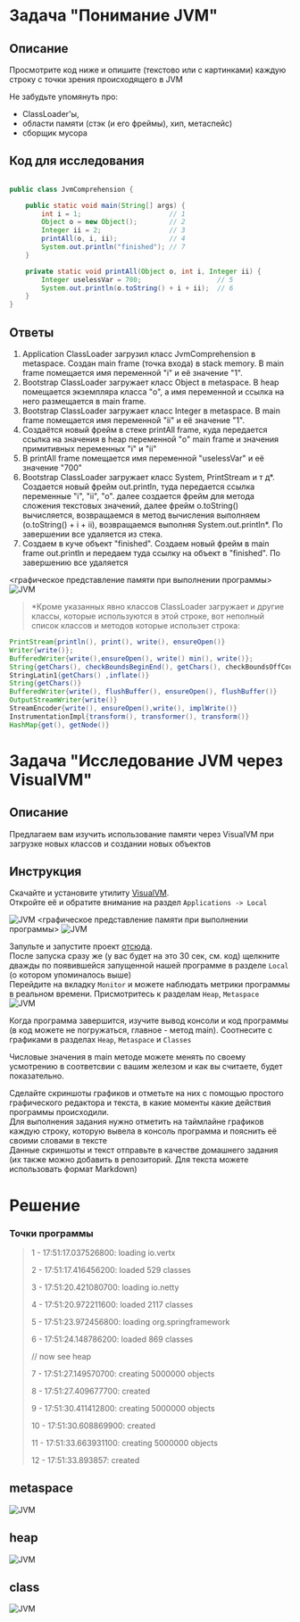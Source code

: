 # Задача "Понимание JVM"

## Описание
Просмотрите код ниже и опишите (текстово или с картинками) каждую строку с точки зрения происходящего в JVM  

Не забудьте упомянуть про: 
- ClassLoader'ы, 
- области памяти (стэк (и его фреймы), хип, метаспейс)  
- сборщик мусора

## Код для исследования
```java

public class JvmComprehension {

    public static void main(String[] args) {
        int i = 1;                      // 1 
        Object o = new Object();        // 2
        Integer ii = 2;                 // 3
        printAll(o, i, ii);             // 4
        System.out.println("finished"); // 7
    }

    private static void printAll(Object o, int i, Integer ii) {
        Integer uselessVar = 700;                   // 5
        System.out.println(o.toString() + i + ii);  // 6
    }
}

```

## Ответы 

1. Application ClassLoader загрузил класс JvmComprehension в metaspace. Создан main frame (точка входа) в stack memory. В main frame помещается имя переменной "i" и её значение "1".
2. Bootstrap ClassLoader загружает класс Object в metaspace. В heap помещается экземпляра класса "o", а имя переменной и ссылка на него размещается в main frame.
3. Bootstrap ClassLoader загружает класс Integer в metaspace. В main frame помещается имя переменной "ii" и её значение "1".
4. Создаётся новый фрейм в стеке printAll frame, куда передается ссылка на значения в heap переменной "o" main frame и значения примитивных переменных "i" и "ii"
5. В printAll frame помещается имя переменной "uselessVar" и её значение "700"
6. Bootstrap ClassLoader загружает класс System, PrintStream и т д*. Создается новый фрейм out.println, туда передается ссылка переменные "i",
 "ii", "o". далее создается фрейм для метода сложения текстовых значений, далее фрейм o.toString() вычисляется, возвращаемся в метод
 вычисления выполняем (o.toString() + i + ii), возвращаемся выполняя System.out.println*. По завершении все удаляется из стека.
7. Создаем в куче объект "finished". Создаем новый фрейм в main frame out.println и передаем туда ссылку на объект в "finished". По завершению все удаляется

<графическое представление памяти при выполнении программы> <img src="./img/OP.jpg" alt="JVM">






> *Кроме указанных явно классов ClassLoader загружает и другие классы, которые используются в этой строке,
вот неполный список классов и методов которые использет строка:

```java 
PrintStream{println(), print(), write(), ensureOpen()}
Writer{write()};
BufferedWriter{write(),ensureOpen(), write() min(), write()};
String{getChars(), checkBoundsBeginEnd(), getChars(), checkBoundsOffCount, getChars(), isLatin1(),getChars()};
StringLatin1{getChars() ,inflate()}
String{getChars()}
BufferedWriter{write(), flushBuffer(), ensureOpen(), flushBuffer()}
OutputStreamWriter{write()}
StreamEncoder{write(), ensureOpen(),write(), implWrite()}
InstrumentationImpl{transform(), transformer(), transform()}
HashMap{get(), getNode()}
```

# Задача "Исследование JVM через VisualVM"

## Описание
Предлагаем вам изучить использование памяти через VisualVM при загрузке новых классов и создании новых объектов

## Инструкция
Скачайте и установите утилиту [VisualVM](https://visualvm.github.io/download.html).  
Откройте её и обратите внимание на раздел `Applications -> Local`

<img src="./img/visualVM-applications-local.png" alt="JVM">
<графическое представление памяти при выполнении программы> <img src="./img/visualVM-applications-local.png" alt="JVM">

Запульте и запустите проект [отсюда](https://github.com/Arsennikum/jvm-visualvm-experience).  
После запуска сразу же (у вас будет на это 30 сек, см. код) щелкните дважды по появившейся запущенной нашей программе в разделе `Local` (о котором упоминалось выше)  
Перейдите на вкладку `Monitor` и можете наблюдать метрики программы в реальном времени. Присмотритесь к разделам `Heap`, `Metaspace`   
<img src="./img/visualVM-heap-metaspace.png" alt="JVM">

Когда программа завершится, изучите вывод консоли и код программы (в код можете не погружаться, главное - метод main). Соотнесите с графиками в разделах `Heap`, `Metaspace` и `Classes`

Числовые значения в main методе можете менять по своему усмотрению в соответсвии с вашим железом и как вы считаете,
будет показательно.

Сделайте скриншоты графиков и отметьте на них с помощью простого графического редактора и текста, в какие моменты какие
действия программы происходили.  
Для выполнения задания нужно отметить на таймлайне графиков каждую строку, которую вывела в консоль программа и пояснить
её своими словами в тексте  
Данные скриншоты и текст отправьте в качестве домашнего задания (их также можно добавить в репозиторий. Для текста
можете использовать формат Markdown)

# Решение

### Точки программы

> 1 - 17:51:17.037526800: loading io.vertx
>
>2 - 17:51:17.416456200: loaded 529 classes
>
>3 - 17:51:20.421080700: loading io.netty
>
>4 - 17:51:20.972211600: loaded 2117 classes
>
>5 - 17:51:23.972456800: loading org.springframework
>
>6 - 17:51:24.148786200: loaded 869 classes
>
>// now see heap
>
>7 - 17:51:27.149570700: creating 5000000 objects
>
>8 - 17:51:27.409677700: created
>
>9 - 17:51:30.411412800: creating 5000000 objects
>
>10 - 17:51:30.608869900: created
>
>11 - 17:51:33.663931100: creating 5000000 objects
>
>12 - 17:51:33.893857: created

## metaspace
<img src="./img/metaspace.jpg" alt="JVM">

## heap
<img src="./img/heap.jpg" alt="JVM">

## class
<img src="./img/class.jpg" alt="JVM">